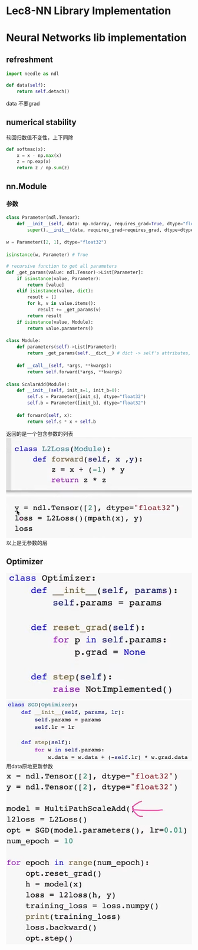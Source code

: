 # Lec8-NN Library Implementation

# Neural Networks lib implementation
## refreshment
```python
import needle as ndl
```

```python
def data(self):
    return self.detach()
```
data 不要grad

## numerical stability
软回归数值不变性，上下同除
```python
def softmax(x):
    x = x - np.max(x)
    z = np.exp(x)
    return z / np.sum(z)
```

## nn.Module
### 参数
```python
class Parameter(ndl.Tensor):
    def __init__(self, data: np.ndarray, requires_grad=True, dtype="float32"):
        super().__init__(data, requires_grad=requires_grad, dtype=dtype)

w = Parameter([2, 1], dtype="float32")

isinstance(w, Parameter) # True
```
```python
# recursive function to get all parameters
def _get_params(value: ndl.Tensor)->List[Parameter]:
    if isinstance(value, Parameter):
        return [value]
    elif isinstance(value, dict):
        result = []
        for k, v in value.items():
            result += _get_params(v)
        return result
    if isinstance(value, Module):
        return value.parameters()

class Module:
    def parameters(self)->List[Parameter]:
        return _get_params(self.__dict__) # dict -> self's attributes, will be recursively searched for Parameter instances

    def __call__(self, *args, **kwargs):
        return self.forward(*args, **kwargs)

class ScalarAdd(Module):
    def __init__(self, init_s=1, init_b=0):
        self.s = Parameter([init_s], dtype="float32")
        self.b = Parameter([init_b], dtype="float32")

    def forward(self, x):
        return self.s * x + self.b
```
返回的是一个包含参数的列表
![alt text](image.png)
以上是无参数的层

## Optimizer
![alt text](image-1.png)
![alt text](image-2.png)
用data原地更新参数
![alt text](image-3.png)
